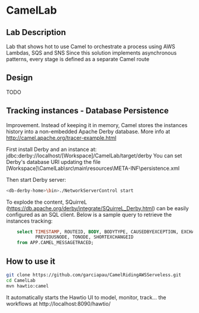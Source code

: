 # CamelLab

## Lab Description
Lab that shows hot to use Camel to orchestrate a process using AWS Lambdas, SQS and SNS Since this solution implements asynchronous patterns, every stage is defined as a separate Camel route

## Design
TODO

## Tracking instances - Database Persistence
Improvement. Instead of keeping it in  memory, Camel stores the instances history into a non-embedded Apache Derby database.
More info at http://camel.apache.org/tracer-example.html

First install Derby and an instance at: jdbc:derby://localhost/[Workspace]/CamelLab/target/derby
You can set Derby's database URI updating the file [Workspace]\CamelLab\src\main\resources\META-INF\persistence.xml

Then start Derby server:
```bash
<db-derby-home>\bin>./NetworkServerControl start
```
To explode the content, SQuirreL (https://db.apache.org/derby/integrate/SQuirreL_Derby.html) can be easily configured as an SQL client.
Below is a sample query to retrieve the instances tracking:
```sql
    select TIMESTAMP, ROUTEID, BODY, BODYTYPE, CAUSEDBYEXCEPTION, EXCHANGEPATTERN,
           PREVIOUSNODE, TONODE, SHORTEXCHANGEID
    from APP.CAMEL_MESSAGETRACED;
```
## How to use it
```bash
git clone https://github.com/garciapau/CamelRidingAWSServeless.git
cd CamelLab
mvn hawtio:camel
```
It automatically starts the Hawtio UI to model, monitor, track... the workflows at http://localhost:8090/hawtio/
